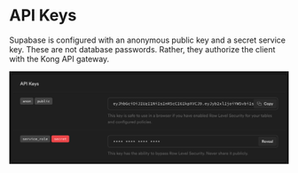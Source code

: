 # API Keys

Supabase is configured with an anonymous public key and a secret service key. These are not database passwords. Rather, they authorize the client with the Kong API gateway.

![API Keys in the Supabase Dashboard](./api-keys.png)
